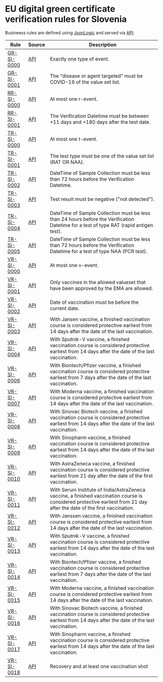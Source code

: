 # EU digital green certificate verification rules for Slovenia

Busineess rules are defined using [JsonLogic](https://jsonlogic.com) and served via [API](https://dgca-businessrule-service.cfapps.eu10.hana.ondemand.com/rules/SI).

| Rule | Source | Description |
| ---- | ------ | ----------- |
| [GR-SI-0000](GR-SI-0000.json) | [API](https://dgca-businessrule-service.cfapps.eu10.hana.ondemand.com/rules/SI/1fd866ac836ea735736b1a0545e036cc83d023c0f109fad873e43e29c0b85f29) | Exactly one type of event. |
| [GR-SI-0001](GR-SI-0001.json) | [API](https://dgca-businessrule-service.cfapps.eu10.hana.ondemand.com/rules/SI/7022966d3f737678c4cd21d187b3cbe7887b81c7ca6e26ad180524c28bd30840) | The "disease or agent targeted" must be COVID-19 of the value set list. |
| [RR-SI-0000](RR-SI-0000.json) | [API](https://dgca-businessrule-service.cfapps.eu10.hana.ondemand.com/rules/SI/32fded5f3709a2e63b48e85c8000978842bd35a5904fee8d4110b2bb402ddfff) | At most one r-event. |
| [RR-SI-0001](RR-SI-0001.json) | [API](https://dgca-businessrule-service.cfapps.eu10.hana.ondemand.com/rules/SI/94601e6c42209c2b4add2ab0585847cae1c5db09d2bd1d04cfc6c019c2249df1) | The Verification Datetime must be between +11 days and +180 days after the test date. |
| [TR-SI-0000](TR-SI-0000.json) | [API](https://dgca-businessrule-service.cfapps.eu10.hana.ondemand.com/rules/SI/2f77330a157c9d5ae6f6cccbe03242dd6e5111b238e6d346d5412c08736a8028) | At most one t-event. |
| [TR-SI-0001](TR-SI-0001.json) | [API](https://dgca-businessrule-service.cfapps.eu10.hana.ondemand.com/rules/SI/dbaf8de7a66b6cb7ed44a65535482414346918d76e02c5228a102b8154da004b) | The test type must be one of the value set list (RAT OR NAA). |
| [TR-SI-0002](TR-SI-0002.json) | [API](https://dgca-businessrule-service.cfapps.eu10.hana.ondemand.com/rules/SI/2e70be2f3b1f011cddef883747453521ef36206789d544e366b318520c05b50b) | DateTime of Sample Collection must be less than 72 hours before the Verification Datetime. |
| [TR-SI-0003](TR-SI-0003.json) | [API](https://dgca-businessrule-service.cfapps.eu10.hana.ondemand.com/rules/SI/bf02cbf7f8203d4d6b9cf5d2e8ec51cda16cedace829e53aa971a2b925f411f3) | Test result must be negative ("not detected"). |
| [TR-SI-0004](TR-SI-0004.json) | [API](https://dgca-businessrule-service.cfapps.eu10.hana.ondemand.com/rules/SI/03975d73f91dce8eff9ddec6627847e65613bc4792756300300772ef98df67ea) | DateTime of Sample Collection must be less than 24 hours before the Verification Datetime for a test of type RAT (rapid antigen test). |
| [TR-SI-0005](TR-SI-0005.json) | [API](https://dgca-businessrule-service.cfapps.eu10.hana.ondemand.com/rules/SI/699ccf98b79d5f493bda9f0e5a0c9e1f973a19912cdbcd3ad3226b843ad5a0a7) | DateTime of Sample Collection must be less than 72 hours before the Verification Datetime for a test of type NAA (PCR test). |
| [VR-SI-0000](VR-SI-0000.json) | [API](https://dgca-businessrule-service.cfapps.eu10.hana.ondemand.com/rules/SI/b28607ed9f54e25fe2bb4f08e05aed0b90cf019b33c66377a2ffc9597ac8826b) | At most one v-event. |
| [VR-SI-0001](VR-SI-0001.json) | [API](https://dgca-businessrule-service.cfapps.eu10.hana.ondemand.com/rules/SI/e6f3705865c7cd43edb0c5dced597d24809f8ff7ec6837670e2055bfb695b071) | Only vaccines in the allowed valueset that have been approved by the EMA are allowed. |
| [VR-SI-0002](VR-SI-0002.json) | [API](https://dgca-businessrule-service.cfapps.eu10.hana.ondemand.com/rules/SI/d4c9701efe8b0d5cd18fe7dbf4791dbb5a545aad1dc05872cbc200f5798d3087) | Date of vaccination must be before the current date. |
| [VR-SI-0003](VR-SI-0003.json) | [API](https://dgca-businessrule-service.cfapps.eu10.hana.ondemand.com/rules/SI/6dc116cfd4df45182f3ba51b3a2cb32792b90735e2b21203ac1c22fa1838f08b) | With Jansen vaccine, a finished vaccination course is considered protective earliest from 14 days after the date of the last vaccination. |
| [VR-SI-0004](VR-SI-0004.json) | [API](https://dgca-businessrule-service.cfapps.eu10.hana.ondemand.com/rules/SI/bc2825c8636316494e5bb1801b5fc03d82d636686f46d592e7dfba37ef4d674d) | With Sputnik-V vaccine, a finished vaccination course is considered protective earliest from 14 days after the date of the last vaccination. |
| [VR-SI-0006](VR-SI-0006.json) | [API](https://dgca-businessrule-service.cfapps.eu10.hana.ondemand.com/rules/SI/cc8e6bb0bc30257c5e81a816ffc69cf97aa0d87b2fbbeb00a436e59222220a7a) | With Biontech/Pfizer vaccine, a finished vaccination course is considered protective earliest from 7 days after the date of the last vaccination. |
| [VR-SI-0007](VR-SI-0007.json) | [API](https://dgca-businessrule-service.cfapps.eu10.hana.ondemand.com/rules/SI/7a2e730030b7cd3285b3cfa56266f2325d9a6e625ca75d042ac1e510b38380a0) | With Moderna vaccine, a finished vaccination course is considered protective earliest from 14 days after the date of the last vaccination. |
| [VR-SI-0008](VR-SI-0008.json) | [API](https://dgca-businessrule-service.cfapps.eu10.hana.ondemand.com/rules/SI/1f433087faef29b9abb7861a14f08568390b9fd9e7f14563a3ad229fd97968ca) | With Sinovac Biotech vaccine, a finished vaccination course is considered protective earliest from 14 days after the date of the last vaccination. |
| [VR-SI-0009](VR-SI-0009.json) | [API](https://dgca-businessrule-service.cfapps.eu10.hana.ondemand.com/rules/SI/f9259aae30f60b891823b4b59ab2c4846ef7a292cd356bd059363d7bf74a33fd) | With Sinopharm vaccine, a finished vaccination course is considered protective earliest from 14 days after the date of the last vaccination. |
| [VR-SI-0010](VR-SI-0010.json) | [API](https://dgca-businessrule-service.cfapps.eu10.hana.ondemand.com/rules/SI/f00bbbec08cd34dbabcdee7edc8668a2675a371c969c7623402d269353e72464) | With AstraZeneca vaccine, a finished vaccination course is considered protective earliest from 21 day after the date of the first vaccination. |
| [VR-SI-0011](VR-SI-0011.json) | [API](https://dgca-businessrule-service.cfapps.eu10.hana.ondemand.com/rules/SI/ed7b4ba4e023063d95432d5d5f2d11718257918d1eae55be870b6d00ebfa3c24) | With Serum Institute of India/AstraZeneca vaccine, a finished vaccination course is considered protective earliest from 21 day after the date of the first vaccination. |
| [VR-SI-0012](VR-SI-0012.json) | [API](https://dgca-businessrule-service.cfapps.eu10.hana.ondemand.com/rules/SI/3d1dc7a764b172aaa84e61ac10b056eadc8fd162370206c47ab19f07212fbd18) | With Janssen vaccine, a finished vaccination course is considered protective earliest from 14 days after the date of the last vaccination. |
| [VR-SI-0013](VR-SI-0013.json) | [API](https://dgca-businessrule-service.cfapps.eu10.hana.ondemand.com/rules/SI/8e3f35fcec7bdde5f779188c6dd0f1e5e8fc6df8b490799200949dbe0ec15ef8) | With Sputnik-V vaccine, a finished vaccination course is considered protective earliest from 14 days after the date of the last vaccination. |
| [VR-SI-0014](VR-SI-0014.json) | [API](https://dgca-businessrule-service.cfapps.eu10.hana.ondemand.com/rules/SI/d4faf91f92f51961483439d19f17796c072301df149ce36eb958783afc4ccd91) | With Biontech/Pfizer vaccine, a finished vaccination course is considered protective earliest from 7 days after the date of the last vaccination. |
| [VR-SI-0015](VR-SI-0015.json) | [API](https://dgca-businessrule-service.cfapps.eu10.hana.ondemand.com/rules/SI/fb2c27e475753965c8d12cfc2f803c63b8a174bc70413082bab78f64178d1682) | With Moderna vaccine, a finished vaccination course is considered protective earliest from 14 days after the date of the last vaccination. |
| [VR-SI-0016](VR-SI-0016.json) | [API](https://dgca-businessrule-service.cfapps.eu10.hana.ondemand.com/rules/SI/03d5077f5f317b3ef7b313097c0a2c06c28451443301ebdef037e1fa7fcdc270) | With Sinovac Biotech vaccine, a finished vaccination course is considered protective earliest from 14 days after the date of the last vaccination. |
| [VR-SI-0017](VR-SI-0017.json) | [API](https://dgca-businessrule-service.cfapps.eu10.hana.ondemand.com/rules/SI/9d2d07028286ec048d6bcd46b72eca7df79be1ecd4cf82510b2d7943d1c2b26d) | With Sinopharm vaccine, a finished vaccination course is considered protective earliest from 14 days after the date of the last vaccination. |
| [VR-SI-0018](VR-SI-0018.json) | [API](https://dgca-businessrule-service.cfapps.eu10.hana.ondemand.com/rules/SI/12226fd43c306f5f6e3310def9909c3c345a6456b981cc09609669dc82686e98) | Recovery and at least one vaccination shot |
